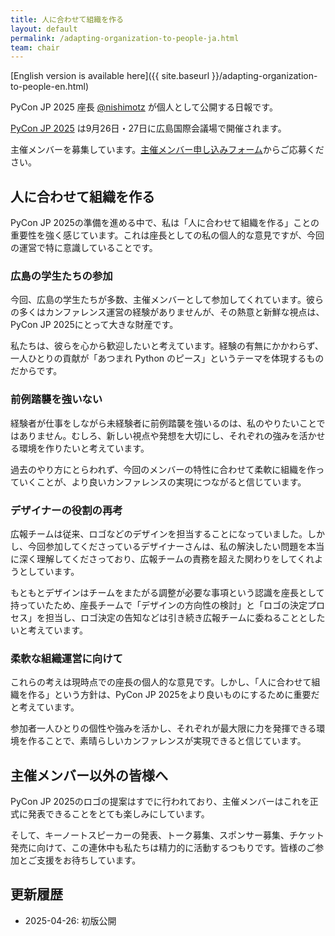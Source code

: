 ```yaml
---
title: 人に合わせて組織を作る
layout: default
permalink: /adapting-organization-to-people-ja.html
team: chair
---
```


[English version is available here]({{ site.baseurl }}/adapting-organization-to-people-en.html)

PyCon JP 2025 座長 [@nishimotz](https://d.nishimotz.com/aboutme) が個人として公開する日報です。

[PyCon JP 2025](https://2025.pycon.jp/) は9月26日・27日に広島国際会議場で開催されます。

主催メンバーを募集しています。[主催メンバー申し込みフォーム](https://forms.gle/7irqYKhZVj7AY7LfA)からご応募ください。



## 人に合わせて組織を作る

PyCon JP 2025の準備を進める中で、私は「人に合わせて組織を作る」ことの重要性を強く感じています。これは座長としての私の個人的な意見ですが、今回の運営で特に意識していることです。

### 広島の学生たちの参加

今回、広島の学生たちが多数、主催メンバーとして参加してくれています。彼らの多くはカンファレンス運営の経験がありませんが、その熱意と新鮮な視点は、PyCon JP 2025にとって大きな財産です。

私たちは、彼らを心から歓迎したいと考えています。経験の有無にかかわらず、一人ひとりの貢献が「あつまれ Python のピース」というテーマを体現するものだからです。

### 前例踏襲を強いない

経験者が仕事をしながら未経験者に前例踏襲を強いるのは、私のやりたいことではありません。むしろ、新しい視点や発想を大切にし、それぞれの強みを活かせる環境を作りたいと考えています。

過去のやり方にとらわれず、今回のメンバーの特性に合わせて柔軟に組織を作っていくことが、より良いカンファレンスの実現につながると信じています。

### デザイナーの役割の再考

広報チームは従来、ロゴなどのデザインを担当することになっていました。しかし、今回参加してくださっているデザイナーさんは、私の解決したい問題を本当に深く理解してくださっており、広報チームの責務を超えた関わりをしてくれようとしています。

もともとデザインはチームをまたがる調整が必要な事項という認識を座長として持っていたため、座長チームで「デザインの方向性の検討」と「ロゴの決定プロセス」を担当し、ロゴ決定の告知などは引き続き広報チームに委ねることとしたいと考えています。

### 柔軟な組織運営に向けて

これらの考えは現時点での座長の個人的な意見です。しかし、「人に合わせて組織を作る」という方針は、PyCon JP 2025をより良いものにするために重要だと考えています。

参加者一人ひとりの個性や強みを活かし、それぞれが最大限に力を発揮できる環境を作ることで、素晴らしいカンファレンスが実現できると信じています。

## 主催メンバー以外の皆様へ

PyCon JP 2025のロゴの提案はすでに行われており、主催メンバーはこれを正式に発表できることをとても楽しみにしています。

そして、キーノートスピーカーの発表、トーク募集、スポンサー募集、チケット発売に向けて、この連休中も私たちは精力的に活動するつもりです。皆様のご参加とご支援をお待ちしています。



## 更新履歴

- 2025-04-26: 初版公開
